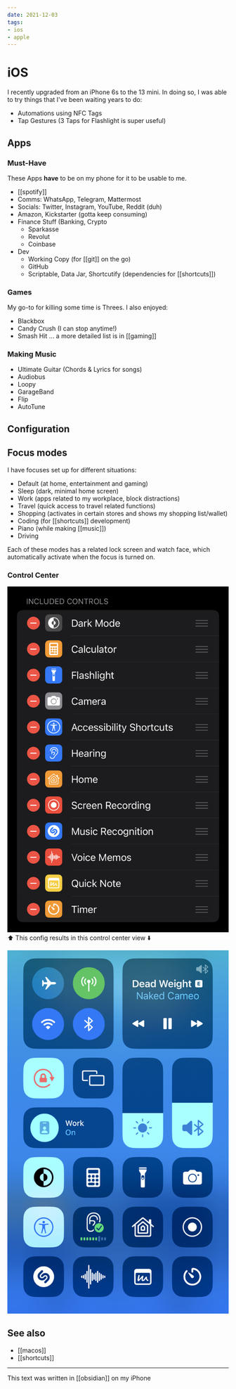 ```yaml
---
date: 2021-12-03
tags:
- ios
- apple
---
```

# iOS
I recently upgraded from an iPhone 6s to the 13 mini. In doing so, I was able to try things that I've been waiting years to do:
- Automations using NFC Tags
- Tap Gestures (3 Taps for Flashlight is super useful)

## Apps
### Must-Have
These Apps **have** to be on my phone for it to be usable to me.

- [[spotify]]
- Comms: WhatsApp, Telegram, Mattermost
- Socials: Twitter, Instagram, YouTube, Reddit (duh)
- Amazon, Kickstarter (gotta keep consuming)
- Finance Stuff (Banking, Crypto
    - Sparkasse
    - Revolut
    - Coinbase
- Dev
  - Working Copy (for [[git]] on the go)
  - GitHub
  - Scriptable, Data Jar, Shortcutify (dependencies for [[shortcuts]])

### Games
My go-to for killing some time is Threes.
I also enjoyed:

- Blackbox
- Candy Crush (I can stop anytime!)
- Smash Hit
... a more detailed list is in [[gaming]]

### Making Music

- Ultimate Guitar (Chords & Lyrics for songs)
- Audiobus
- Loopy
- GarageBand
- Flip
- AutoTune

## Configuration

## Focus modes

I have focuses set up for different situations:
- Default (at home, entertainment and gaming)
- Sleep (dark, minimal home screen)
- Work (apps related to my workplace, block distractions)
- Travel (quick access to travel related functions)
- Shopping (activates in certain stores and shows my shopping list/wallet)
- Coding (for [[shortcuts]] development)
- Piano (while making [[music]])
- Driving

Each of these modes has a related lock screen and watch face, which automatically activate when the focus is turned on.
### Control Center
![Settings](./assets/control-center-config.jpeg)
⬆️ This config results in this control center view ⬇️

![Result](./assets/control-center.jpg)

## See also
- [[macos]]
- [[shortcuts]]

---

This text was written in [[obsidian]] on my iPhone
